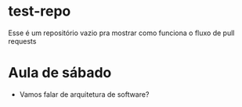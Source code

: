 # test-repo
Esse é um repositório vazio pra mostrar como funciona o fluxo de pull requests

# Aula de sábado
- Vamos falar de arquitetura de software?
